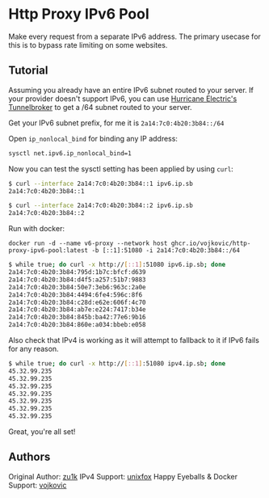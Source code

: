 # Http Proxy IPv6 Pool

Make every request from a separate IPv6 address. The primary usecase for this is to bypass rate limiting on some websites.

## Tutorial

Assuming you already have an entire IPv6 subnet routed to your server. If your provider doesn't support IPv6, you can use [Hurricane Electric's Tunnelbroker](https://tunnelbroker.net/) to get a /64 subnet routed to your server.

Get your IPv6 subnet prefix, for me it is `2a14:7c0:4b20:3b84::/64`

Open `ip_nonlocal_bind` for binding any IP address:

```sh
sysctl net.ipv6.ip_nonlocal_bind=1
```

Now you can test the sysctl setting has been applied by using `curl`:

```sh
$ curl --interface 2a14:7c0:4b20:3b84::1 ipv6.ip.sb
2a14:7c0:4b20:3b84::1

$ curl --interface 2a14:7c0:4b20:3b84::2 ipv6.ip.sb
2a14:7c0:4b20:3b84::2
```

Run with docker:

```
docker run -d --name v6-proxy --network host ghcr.io/vojkovic/http-proxy-ipv6-pool:latest -b [::1]:51080 -i 2a14:7c0:4b20:3b84::/64
```

```sh
$ while true; do curl -x http://[::1]:51080 ipv6.ip.sb; done
2a14:7c0:4b20:3b84:795d:1b7c:bfcf:d639
2a14:7c0:4b20:3b84:d4f5:a257:51b7:9883
2a14:7c0:4b20:3b84:50e7:3eb6:963c:2a0e
2a14:7c0:4b20:3b84:4494:6fe4:596c:8f6
2a14:7c0:4b20:3b84:c28d:e62e:606f:4c70
2a14:7c0:4b20:3b84:ab7e:e224:7417:b34e
2a14:7c0:4b20:3b84:845b:ba42:77e6:9b16
2a14:7c0:4b20:3b84:860e:a034:bbeb:e058
```

Also check that IPv4 is working as it will attempt to fallback to it if IPv6 fails for any reason.

```sh
$ while true; do curl -x http://[::1]:51080 ipv4.ip.sb; done
45.32.99.235
45.32.99.235
45.32.99.235
45.32.99.235
45.32.99.235
45.32.99.235
45.32.99.235
```

Great, you're all set!

## Authors

Original Author: [zu1k](https://github.com/zu1k)
IPv4 Support: [unixfox](https://github.com/unixfox)
Happy Eyeballs & Docker Support: [vojkovic](https://github.com/vojkovic)
